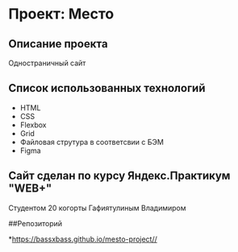 # Проект: Место

## Описание проекта
Одностраничный сайт

## Список использованных технологий

* HTML
* CSS
* Flexbox
* Grid
* Файловая струтура в соответсвии с БЭМ
* Figma


## Сайт сделан по курсу Яндекс.Практикум "WEB+"
Студентом 20 когорты Гафиятулиным Владимиром

##Репозиторий

*https://bassxbass.github.io/mesto-project//

